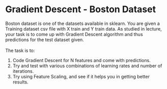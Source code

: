 # Gradient Descent - Boston Dataset
Boston dataset is one of the datasets available in sklearn.
You are given a Training dataset csv file with X train and Y train data. As studied in lecture, your task is to come up with Gradient Descent algorithm and thus predictions for the test dataset given.
<br><br>The task is to: <br>
1. Code Gradient Descent for N features and come with predictions. <br>
2. Try and test with various combinations of learning rates and number of iterations. <br>
3. Try using Feature Scaling, and see if it helps you in getting better results. <br>


